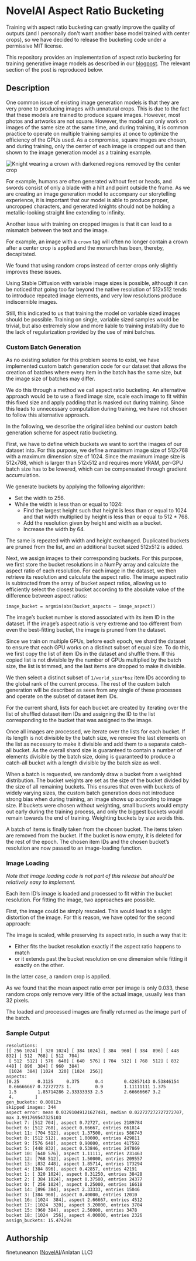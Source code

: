 # NovelAI Aspect Ratio Bucketing

Training with aspect ratio bucketing can greatly improve the quality of outputs (and I personally don't want another base model trained with center crops), so we have decided to release the bucketing code under a permissive MIT license.

This repository provides an implementation of aspect ratio bucketing for training generative image models as described in our [blogpost](https://blog.novelai.net/novelai-improvements-on-stable-diffusion-e10d38db82ac). The relevant section of the post is reproduced below.

## Description

One common issue of existing image generation models is that they are very prone to producing images with unnatural crops. This is due to the fact that these models are trained to produce square images. However, most photos and artworks are not square. However, the model can only work on images of the same size at the same time, and during training, it is common practice to operate on multiple training samples at once to optimize the efficiency of the GPUs used. As a compromise, square images are chosen, and during training, only the center of each image is cropped out and then shown to the image generation model as a training example.

![Knight wearing a crown with darkened regions removed by the center crop](knight3.jpg)

For example, humans are often generated without feet or heads, and swords consist of only a blade with a hilt and point outside the frame.
As we are creating an image generation model to accompany our storytelling experience, it is important that our model is able to produce proper, uncropped characters, and generated knights should not be holding a metallic-looking straight line extending to infinity.

Another issue with training on cropped images is that it can lead to a mismatch between the text and the image.

For example, an image with a `crown` tag will often no longer contain a crown after a center crop is applied and the monarch has been, thereby, decapitated.

We found that using random crops instead of center crops only slightly improves these issues.

Using Stable Diffusion with variable image sizes is possible, although it can be noticed that going too far beyond the native resolution of 512x512 tends to introduce repeated image elements, and very low resolutions produce indiscernible images.

Still, this indicated to us that training the model on variable sized images should be possible. Training on single, variable sized samples would be trivial, but also extremely slow and more liable to training instability due to the lack of regularization provided by the use of mini batches.

### Custom Batch Generation

As no existing solution for this problem seems to exist, we have implemented custom batch generation code for our dataset that allows the creation of batches where every item in the batch has the same size, but the image size of batches may differ.

We do this through a method we call aspect ratio bucketing. An alternative approach would be to use a fixed image size, scale each image to fit within this fixed size and apply padding that is masked out during training. Since this leads to unnecessary computation during training, we have not chosen to follow this alternative approach.

In the following, we describe the original idea behind our custom batch generation scheme for aspect ratio bucketing.

First, we have to define which buckets we want to sort the images of our dataset into. For this purpose, we define a maximum image size of 512x768 with a maximum dimension size of 1024. Since the maximum image size is 512x768, which is larger than 512x512 and requires more VRAM, per-GPU batch size has to be lowered, which can be compensated through gradient accumulation.

We generate buckets by applying the following algorithm:

* Set the width to 256.
*  While the width is less than or equal to 1024:
    * Find the largest height such that height is less than or equal to 1024 and that width multiplied by height is less than or equal to 512 * 768.
    * Add the resolution given by height and width as a bucket.
    * Increase the width by 64.

The same is repeated with width and height exchanged. Duplicated buckets are pruned from the list, and an additional bucket sized 512x512 is added.

Next, we assign images to their corresponding buckets. For this purpose, we first store the bucket resolutions in a NumPy array and calculate the aspect ratio of each resolution. For each image in the dataset, we then retrieve its resolution and calculate the aspect ratio. The image aspect ratio is subtracted from the array of bucket aspect ratios, allowing us to efficiently select the closest bucket according to the absolute value of the difference between aspect ratios:

```
image_bucket = argmin(abs(bucket_aspects — image_aspect))
```

The image’s bucket number is stored associated with its item ID in the dataset. If the image’s aspect ratio is very extreme and too different from even the best-fitting bucket, the image is pruned from the dataset.

Since we train on multiple GPUs, before each epoch, we shard the dataset to ensure that each GPU works on a distinct subset of equal size. To do this, we first copy the list of item IDs in the dataset and shuffle them. If this copied list is not divisible by the number of GPUs multiplied by the batch size, the list is trimmed, and the last items are dropped to make it divisible.

We then select a distinct subset of `1/world_size*bsz` item IDs according to the global rank of the current process. The rest of the custom batch generation will be described as seen from any single of these processes and operate on the subset of dataset item IDs.

For the current shard, lists for each bucket are created by iterating over the list of shuffled dataset item IDs and assigning the ID to the list corresponding to the bucket that was assigned to the image.

Once all images are processed, we iterate over the lists for each bucket. If its length is not divisible by the batch size, we remove the last elements on the list as necessary to make it divisible and add them to a separate catch-all bucket. As the overall shard size is guaranteed to contain a number of elements divisible by the batch size, doing is guaranteed to produce a catch-all bucket with a length divisible by the batch size as well.

When a batch is requested, we randomly draw a bucket from a weighted distribution. The bucket weights are set as the size of the bucket divided by the size of all remaining buckets. This ensures that even with buckets of widely varying sizes, the custom batch generation does not introduce strong bias when during training, an image shows up according to image size. If buckets were chosen without weighting, small buckets would empty out early during the training process, and only the biggest buckets would remain towards the end of training. Weighting buckets by size avoids this.

A batch of items is finally taken from the chosen bucket. The items taken are removed from the bucket. If the bucket is now empty, it is deleted for the rest of the epoch. The chosen item IDs and the chosen bucket’s resolution are now passed to an image-loading function.

### Image Loading

*Note that image loading code is not part of this release but should be relatively easy to implement.*

Each item ID’s image is loaded and processed to fit within the bucket resolution. For fitting the image, two approaches are possible.

First, the image could be simply rescaled. This would lead to a slight distortion of the image. For this reason, we have opted for the second approach:

The image is scaled, while preserving its aspect ratio, in such a way that it:

* Either fits the bucket resolution exactly if the aspect ratio happens to match
* or it extends past the bucket resolution on one dimension while fitting it exactly on the other.

In the latter case, a random crop is applied.

As we found that the mean aspect ratio error per image is only 0.033, these random crops only remove very little of the actual image, usually less than 32 pixels.

The loaded and processed images are finally returned as the image part of the batch.

### Sample Output

```
resolutions:
[[ 256 1024] [ 320 1024] [ 384 1024] [ 384  960] [ 384  896] [ 448  832] [ 512  768] [ 512  704]
 [ 512  512] [ 576  640] [ 640  576] [ 704  512] [ 768  512] [ 832  448] [ 896  384] [ 960  384]
 [1024  384] [1024  320] [1024  256]]
aspects:
[0.25       0.3125     0.375      0.4        0.42857143 0.53846154
 0.66666667 0.72727273 1.         0.9        1.11111111 1.375
 1.5        1.85714286 2.33333333 2.5        2.66666667 3.2
 4.        ]
gen_buckets: 0.00012s
skipped images: 344
aspect error: mean 0.03291049121627481, median 0.022727272727272707, max 3.991769547325103
bucket 7: [512 704], aspect 0.72727, entries 2189784
bucket 6: [512 768], aspect 0.66667, entries 661814
bucket 11: [704 512], aspect 1.37500, entries 586743
bucket 8: [512 512], aspect 1.00000, entries 429811
bucket 9: [576 640], aspect 0.90000, entries 417592
bucket 5: [448 832], aspect 0.53846, entries 247869
bucket 10: [640 576], aspect 1.11111, entries 231463
bucket 12: [768 512], aspect 1.50000, entries 209557
bucket 13: [832 448], aspect 1.85714, entries 173294
bucket 4: [384 896], aspect 0.42857, entries 42191
bucket 1: [ 320 1024], aspect 0.31250, entries 38428
bucket 2: [ 384 1024], aspect 0.37500, entries 24377
bucket 0: [ 256 1024], aspect 0.25000, entries 16618
bucket 14: [896 384], aspect 2.33333, entries 15046
bucket 3: [384 960], aspect 0.40000, entries 12010
bucket 16: [1024  384], aspect 2.66667, entries 4512
bucket 17: [1024  320], aspect 3.20000, entries 3704
bucket 15: [960 384], aspect 2.50000, entries 3478
bucket 18: [1024  256], aspect 4.00000, entries 2326
assign_buckets: 15.47429s
```

## Authorship

finetuneanon ([NovelAI](https://novelai.net/)/Anlatan LLC)
